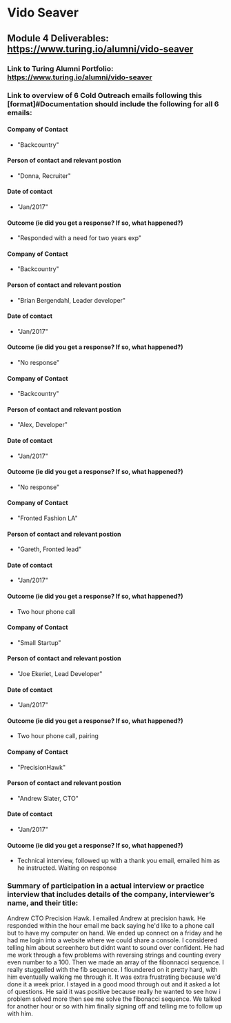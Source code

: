 # Vido Seaver

## Module 4 Deliverables: https://www.turing.io/alumni/vido-seaver

### Link to Turing Alumni Portfolio: https://www.turing.io/alumni/vido-seaver

### Link to overview of 6 Cold Outreach emails following this [format]#Documentation should include the following for all 6 emails:

#### Company of Contact
  * "Backcountry"

#### Person of contact and relevant postion 
  * "Donna, Recruiter"
#### Date of contact
  * "Jan/2017"

#### Outcome (ie did you get a response? If so, what happened?)

  *  "Responded with a need for two years exp"

#### Company of Contact
  * "Backcountry"

#### Person of contact and relevant postion 
  * "Brian Bergendahl, Leader developer"

#### Date of contact
  * "Jan/2017"

#### Outcome (ie did you get a response? If so, what happened?)

  *  "No response"
  
#### Company of Contact
  * "Backcountry"

#### Person of contact and relevant postion 
  * "Alex, Developer"

#### Date of contact
  * "Jan/2017"

#### Outcome (ie did you get a response? If so, what happened?)

  *  "No response"
  
#### Company of Contact
 
  * "Fronted Fashion LA"

#### Person of contact and relevant postion 
  * "Gareth, Fronted lead"

#### Date of contact
  * "Jan/2017"

#### Outcome (ie did you get a response? If so, what happened?)

  *  Two hour phone call
  
#### Company of Contact
 
  * "Small Startup"

#### Person of contact and relevant postion 
  * "Joe Ekeriet, Lead Developer"

#### Date of contact
  * "Jan/2017"

#### Outcome (ie did you get a response? If so, what happened?)

  *  Two hour phone call, pairing
  
#### Company of Contact
 
  * "PrecisionHawk"

#### Person of contact and relevant postion 
  * "Andrew Slater, CTO"

#### Date of contact
  * "Jan/2017"

#### Outcome (ie did you get a response? If so, what happened?)

  *  Technical interview, followed up with a thank you email, emailed him as
  he instructed. Waiting on response
  
  

### Summary of participation in a actual interview or practice interview that includes details of the company, interviewer’s name, and their title:
Andrew CTO Precision Hawk.
I emailed Andrew at precision hawk. He responded within the hour email me back saying he'd like to a phone call but to have my computer on hand. We ended up connect on a friday and he had me login into a website where we could share a console. I considered telling him about screenhero but didnt want to sound over confident. He had me work through a few problems with reversing strings and counting every even number to a 100. Then we made an array of the fibonnacci sequence. I really stuggelled with the fib sequence. I floundered on it pretty hard, with him eventually walking me through it. It was extra frustrating because we'd done it a week prior. I stayed in a good mood through out and it asked a lot of questions. He said it was positive because really he wanted to see how i problem solved more then see me solve the fibonacci sequence. We talked for another hour or so with him finally signing off and telling me to follow up with him. 
